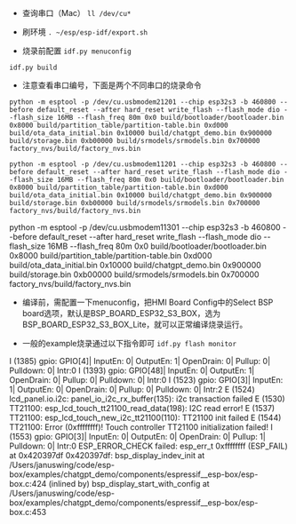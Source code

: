 - 查询串口（Mac）
```ll /dev/cu*```

- 刷环境
```. ~/esp/esp-idf/export.sh```

- 烧录前配置
```idf.py menuconfig```

```idf.py build```

- 注意查看串口编号，下面是两个不同串口的烧录命令

```python -m esptool -p /dev/cu.usbmodem21201 --chip esp32s3 -b 460800 --before default_reset --after hard_reset write_flash --flash_mode dio --flash_size 16MB --flash_freq 80m 0x0 build/bootloader/bootloader.bin 0x8000 build/partition_table/partition-table.bin 0xd000 build/ota_data_initial.bin 0x10000 build/chatgpt_demo.bin 0x900000 build/storage.bin 0xb00000 build/srmodels/srmodels.bin 0x700000 factory_nvs/build/factory_nvs.bin```

```python -m esptool -p /dev/cu.usbmodem11201 --chip esp32s3 -b 460800 --before default_reset --after hard_reset write_flash --flash_mode dio --flash_size 16MB --flash_freq 80m 0x0 build/bootloader/bootloader.bin 0x8000 build/partition_table/partition-table.bin 0xd000 build/ota_data_initial.bin 0x10000 build/chatgpt_demo.bin 0x900000 build/storage.bin 0xb00000 build/srmodels/srmodels.bin 0x700000 factory_nvs/build/factory_nvs.bin```

python -m esptool -p /dev/cu.usbmodem11301 --chip esp32s3 -b 460800 --before default_reset --after hard_reset write_flash --flash_mode dio --flash_size 16MB --flash_freq 80m 0x0 build/bootloader/bootloader.bin 0x8000 build/partition_table/partition-table.bin 0xd000 build/ota_data_initial.bin 0x10000 build/chatgpt_demo.bin 0x900000 build/storage.bin 0xb00000 build/srmodels/srmodels.bin 0x700000 factory_nvs/build/factory_nvs.bin

- 编译前，需配置一下menuconfig，把HMI Board Config中的Select BSP board选项，默认是BSP_BOARD_ESP32_S3_BOX，选为BSP_BOARD_ESP32_S3_BOX_Lite，就可以正常编译烧录运行。

- 一般的example烧录通过以下指令即可
```idf.py flash monitor```



I (1385) gpio: GPIO[4]| InputEn: 0| OutputEn: 1| OpenDrain: 0| Pullup: 0| Pulldown: 0| Intr:0 
I (1393) gpio: GPIO[48]| InputEn: 0| OutputEn: 1| OpenDrain: 0| Pullup: 0| Pulldown: 0| Intr:0 
I (1523) gpio: GPIO[3]| InputEn: 1| OutputEn: 0| OpenDrain: 0| Pullup: 0| Pulldown: 0| Intr:2 
E (1524) lcd_panel.io.i2c: panel_io_i2c_rx_buffer(135): i2c transaction failed
E (1530) TT21100: esp_lcd_touch_tt21100_read_data(198): I2C read error!
E (1537) TT21100: esp_lcd_touch_new_i2c_tt21100(110): TT21100 init failed
E (1544) TT21100: Error (0xffffffff)! Touch controller TT21100 initialization failed!
I (1553) gpio: GPIO[3]| InputEn: 0| OutputEn: 0| OpenDrain: 0| Pullup: 1| Pulldown: 0| Intr:0 
ESP_ERROR_CHECK failed: esp_err_t 0xffffffff (ESP_FAIL) at 0x420397df
0x420397df: bsp_display_indev_init at /Users/januswing/code/esp-box/examples/chatgpt_demo/components/espressif__esp-box/esp-box.c:424
 (inlined by) bsp_display_start_with_config at /Users/januswing/code/esp-box/examples/chatgpt_demo/components/espressif__esp-box/esp-box.c:453
